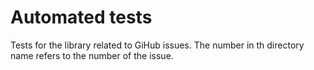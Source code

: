 # Automated tests

Tests for the library related to GiHub issues.
The number in th directory name refers to the number of the issue.
